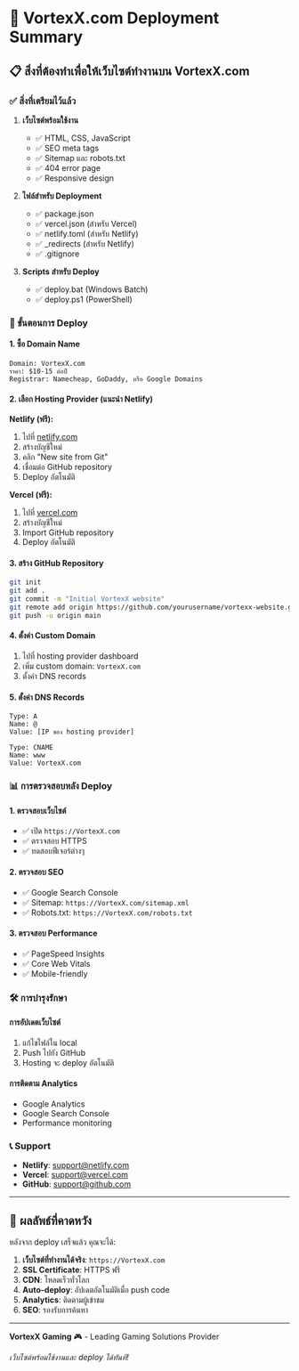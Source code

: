 # 🚀 VortexX.com Deployment Summary

## 📋 สิ่งที่ต้องทำเพื่อให้เว็บไซต์ทำงานบน VortexX.com

### ✅ สิ่งที่เตรียมไว้แล้ว

1. **เว็บไซต์พร้อมใช้งาน**
   - ✅ HTML, CSS, JavaScript
   - ✅ SEO meta tags
   - ✅ Sitemap และ robots.txt
   - ✅ 404 error page
   - ✅ Responsive design

2. **ไฟล์สำหรับ Deployment**
   - ✅ package.json
   - ✅ vercel.json (สำหรับ Vercel)
   - ✅ netlify.toml (สำหรับ Netlify)
   - ✅ _redirects (สำหรับ Netlify)
   - ✅ .gitignore

3. **Scripts สำหรับ Deploy**
   - ✅ deploy.bat (Windows Batch)
   - ✅ deploy.ps1 (PowerShell)

### 🔄 ขั้นตอนการ Deploy

#### 1. ซื้อ Domain Name
```
Domain: VortexX.com
ราคา: $10-15 ต่อปี
Registrar: Namecheap, GoDaddy, หรือ Google Domains
```

#### 2. เลือก Hosting Provider (แนะนำ Netlify)

**Netlify (ฟรี):**
1. ไปที่ [netlify.com](https://netlify.com)
2. สร้างบัญชีใหม่
3. คลิก "New site from Git"
4. เชื่อมต่อ GitHub repository
5. Deploy อัตโนมัติ

**Vercel (ฟรี):**
1. ไปที่ [vercel.com](https://vercel.com)
2. สร้างบัญชีใหม่
3. Import GitHub repository
4. Deploy อัตโนมัติ

#### 3. สร้าง GitHub Repository
```bash
git init
git add .
git commit -m "Initial VortexX website"
git remote add origin https://github.com/yourusername/vortexx-website.git
git push -u origin main
```

#### 4. ตั้งค่า Custom Domain
1. ไปที่ hosting provider dashboard
2. เพิ่ม custom domain: `VortexX.com`
3. ตั้งค่า DNS records

#### 5. ตั้งค่า DNS Records
```
Type: A
Name: @
Value: [IP ของ hosting provider]

Type: CNAME
Name: www
Value: VortexX.com
```

### 📊 การตรวจสอบหลัง Deploy

#### 1. ตรวจสอบเว็บไซต์
- ✅ เปิด `https://VortexX.com`
- ✅ ตรวจสอบ HTTPS
- ✅ ทดสอบฟีเจอร์ต่างๆ

#### 2. ตรวจสอบ SEO
- ✅ Google Search Console
- ✅ Sitemap: `https://VortexX.com/sitemap.xml`
- ✅ Robots.txt: `https://VortexX.com/robots.txt`

#### 3. ตรวจสอบ Performance
- ✅ PageSpeed Insights
- ✅ Core Web Vitals
- ✅ Mobile-friendly

### 🛠️ การบำรุงรักษา

#### การอัปเดตเว็บไซต์
1. แก้ไขไฟล์ใน local
2. Push ไปยัง GitHub
3. Hosting จะ deploy อัตโนมัติ

#### การติดตาม Analytics
- Google Analytics
- Google Search Console
- Performance monitoring

### 📞 Support

- **Netlify**: support@netlify.com
- **Vercel**: support@vercel.com
- **GitHub**: support@github.com

---

## 🎯 ผลลัพธ์ที่คาดหวัง

หลังจาก deploy เสร็จแล้ว คุณจะได้:

1. **เว็บไซต์ที่ทำงานได้จริง**: `https://VortexX.com`
2. **SSL Certificate**: HTTPS ฟรี
3. **CDN**: โหลดเร็วทั่วโลก
4. **Auto-deploy**: อัปเดตอัตโนมัติเมื่อ push code
5. **Analytics**: ติดตามผู้เข้าชม
6. **SEO**: รองรับการค้นหา

---

**VortexX Gaming** 🎮 - Leading Gaming Solutions Provider

*เว็บไซต์พร้อมใช้งานและ deploy ได้ทันที!* 